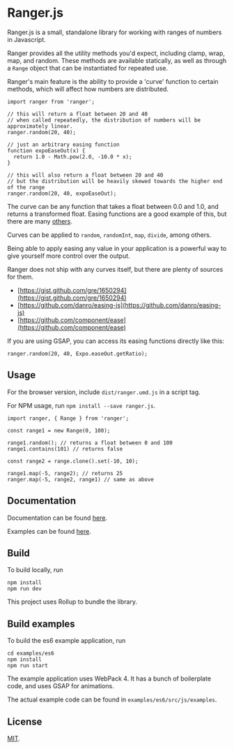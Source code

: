 # Ranger.js

Ranger.js is a small, standalone library for working with ranges of numbers in Javascript.

Ranger provides all the utility methods you'd expect, including clamp, wrap, map, and random.
These methods are available statically, as well as through a `Range` object that can be instantiated for repeated use.

Ranger's main feature is the ability to provide a 'curve' function to certain methods, which will affect how numbers are distributed.

    import ranger from 'ranger';
        
    // this will return a float between 20 and 40
    // when called repeatedly, the distribution of numbers will be approximately linear. 
    ranger.random(20, 40);
        
    // just an arbitrary easing function    
    function expoEaseOut(x) {
      return 1.0 - Math.pow(2.0, -10.0 * x);
    }
        
    // this will also return a float between 20 and 40
    // but the distribution will be heavily skewed towards the higher end of the range
    ranger.random(20, 40, expoEaseOut);

The curve can be any function that takes a float between 0.0 and 1.0, and returns a transformed float.
Easing functions are a good example of this, but there are many [others](https://pbs.twimg.com/media/DRJY_inVoAA5t7A.jpg:large).

Curves can be applied to `random`, `randomInt`, `map`, `divide`, among others.

Being able to apply easing any value in your application is a powerful way to give yourself more control over the output.

Ranger does not ship with any curves itself, but there are plenty of sources for them.
* [https://gist.github.com/gre/1650294](https://gist.github.com/gre/1650294)
* [https://github.com/danro/easing-js](https://github.com/danro/easing-js)
* [https://github.com/component/ease](https://github.com/component/ease)

If you are using GSAP, you can access its easing functions directly like this:

    ranger.random(20, 40, Expo.easeOut.getRatio);

## Usage

For the browser version, include `dist/ranger.umd.js` in a script tag.

For NPM usage, run `npm install --save ranger.js`.

    import ranger, { Range } from 'ranger';
        
    const range1 = new Range(0, 100);
        
    range1.random(); // returns a float between 0 and 100
    range1.contains(101) // returns false
        
    const range2 = range.clone().set(-10, 10);
        
    range1.map(-5, range2); // returns 25     
    ranger.map(-5, range2, range1) // same as above
        

## Documentation

Documentation can be found [here]().

Examples can be found [here]().

## Build

To build locally, run

    npm install
    npm run dev

This project uses Rollup to bundle the library.

## Build examples

To build the es6 example application, run

    cd examples/es6
    npm install
    npm run start
    
The example application uses WebPack 4. It has a bunch of boilerplate code, and uses GSAP for animations.

The actual example code can be found in `examples/es6/src/js/examples`.

## License

[MIT](LICENSE).

